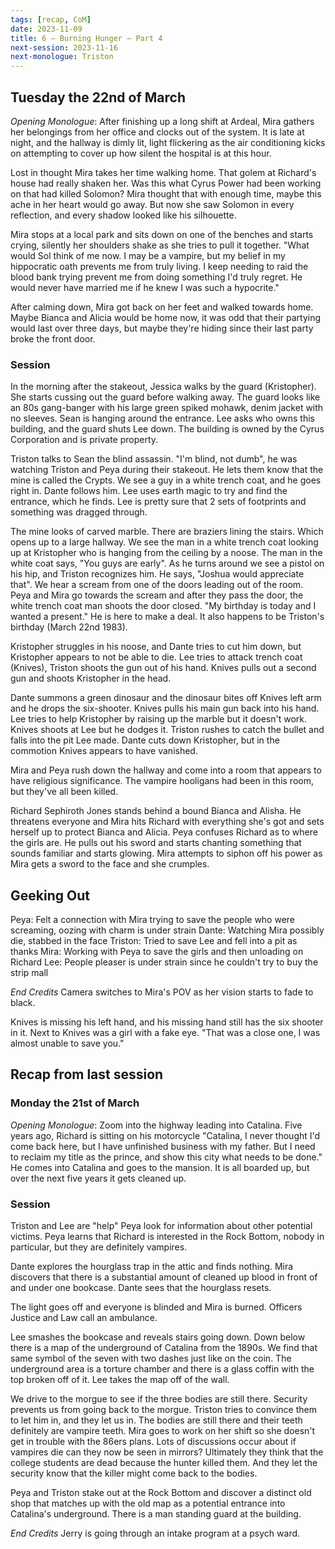 ```yaml
---
tags: [recap, CoM]
date: 2023-11-09
title: 6 – Burning Hunger – Part 4
next-session: 2023-11-16
next-monologue: Triston
---
```

## Tuesday the 22nd of March
*Opening Monologue*: After finishing up a long shift at Ardeal, Mira gathers her belongings from her office and clocks out of the system. It is late at night, and the hallway is dimly lit, light flickering as the air conditioning kicks on attempting to cover up how silent the hospital is at this hour.

Lost in thought Mira takes her time walking home. That golem at Richard's house had really shaken her. Was this what Cyrus Power had been working on that had killed Solomon? Mira thought that with enough time, maybe this ache in her heart would go away. But now she saw Solomon in every reflection, and every shadow looked like his silhouette.

Mira stops at a local park and sits down on one of the benches and starts crying, silently her shoulders shake as she tries to pull it together. "What would Sol think of me now. I may be a vampire, but my belief in my hippocratic oath prevents me from truly living. I keep needing to raid the blood bank trying prevent me from doing something I'd truly regret. He would never have married me if he knew I was such a hypocrite."

After calming down, Mira got back on her feet and walked towards home. Maybe Bianca and Alicia would be home now, it was odd that their partying would last over three days, but maybe they're hiding since their last party broke the front door.

### Session
In the morning after the stakeout, Jessica walks by the guard (Kristopher). She starts cussing out the guard before walking away. The guard looks like an 80s gang-banger with his large green spiked mohawk, denim jacket with no sleeves. Sean is hanging around the entrance. Lee asks who owns this building, and the guard shuts Lee down. The building is owned by the Cyrus Corporation and is private property.

Triston talks to Sean the blind assassin. "I'm blind, not dumb", he was watching Triston and Peya during their stakeout. He lets them know that the mine is called the Crypts. We see a guy in a white trench coat, and he goes right in. Dante follows him. Lee uses earth magic to try and find the entrance, which he finds. Lee is pretty sure that 2 sets of footprints and something was dragged through.

The mine looks of carved marble. There are braziers lining the stairs. Which opens up to a large hallway. We see the man in a white trench coat looking up at Kristopher who is hanging from the ceiling by a noose. The man in the white coat says, "You guys are early". As he turns around we see a pistol on his hip, and Triston recognizes him. He says, "Joshua would appreciate that". We hear a scream from one of the doors leading out of the room. Peya and Mira go towards the scream and after they pass the door, the white trench coat man shoots the door closed. "My birthday is today and I wanted a present." He is here to make a deal. It also happens to be Triston's birthday (March 22nd 1983).

Kristopher struggles in his noose, and Dante tries to cut him down, but Kristopher appears to not be able to die. Lee tries to attack trench coat (Knives), Triston shoots the gun out of his hand. Knives pulls out a second gun and shoots Kristopher in the head.

Dante summons a green dinosaur and the dinosaur bites off Knives left arm and he drops the six-shooter. Knives pulls his main gun back into his hand. Lee tries to help Kristopher by raising up the marble but it doesn't work. Knives shoots at Lee but he dodges it. Triston rushes to catch the bullet and falls into the pit Lee made. Dante cuts down Kristopher, but in the commotion Knives appears to have vanished.

Mira and Peya rush down the hallway and come into a room that appears to have religious significance. The vampire hooligans had been in this room, but they've all been killed. 

Richard Sephiroth Jones stands behind a bound Bianca and Alisha. He threatens everyone and Mira hits Richard with everything she's got and sets herself up to protect Bianca and Alicia. Peya confuses Richard as to where the girls are. He pulls out his sword and starts chanting something that sounds familiar and starts glowing. Mira attempts to siphon off his power as Mira gets a sword to the face and she crumples.

## Geeking Out
Peya: Felt a connection with Mira trying to save the people who were screaming, oozing with charm is under strain
Dante: Watching Mira possibly die, stabbed in the face
Triston: Tried to save Lee and fell into a pit as thanks
Mira: Working with Peya to save the girls and then unloading on Richard
Lee: People pleaser is under strain since he couldn't try to buy the strip mall

*End Credits*
Camera switches to Mira's POV as her vision starts to fade to black.

Knives is missing his left hand, and his missing hand still has the six shooter in it. Next to Knives was a girl with a fake eye. "That was a close one, I was almost unable to save you."

## Recap from last session
### Monday the 21st of March
*Opening Monologue*: Zoom into the highway leading into Catalina. Five years ago, Richard is sitting on his motorcycle "Catalina, I never thought I'd come back here, but I have unfinished business with my father. But I need to reclaim my title as the prince, and show this city what needs to be done." He comes into Catalina and goes to the mansion. It is all boarded up, but over the next five years it gets cleaned up.

### Session
Triston and Lee are "help" Peya look for information about other potential victims. Peya learns that Richard is interested in the Rock Bottom, nobody in particular, but they are definitely vampires.

Dante explores the hourglass trap in the attic and finds nothing. Mira discovers that there is a substantial amount of cleaned up blood in front of and under one bookcase. Dante sees that the hourglass resets.

The light goes off and everyone is blinded and Mira is burned. Officers Justice and Law call an ambulance.

Lee smashes the bookcase and reveals stairs going down. Down below there is a map of the underground of Catalina from the 1890s. We find that same symbol of the seven with two dashes just like on the coin. The underground area is a torture chamber and there is a glass coffin with the top broken off of it. Lee takes the map off of the wall.

We drive to the morgue to see if the three bodies are still there. Security prevents us from going back to the morgue. Triston tries to convince them to let him in, and they let us in. The bodies are still there and their teeth definitely are vampire teeth.  Mira goes to work on her shift so she doesn't get in trouble with the 86ers plans. Lots of discussions occur about if vampires die can they now be seen in mirrors? Ultimately they think that the college students are dead because the hunter killed them. And they let the security know that the killer might come back to the bodies.

Peya and Triston stake out at the Rock Bottom and discover a distinct old shop that matches up with the old map as a potential entrance into Catalina's underground. There is a man standing guard at the building.

*End Credits* Jerry is going through an intake program at a psych ward.